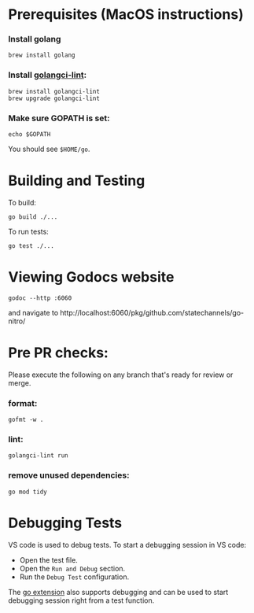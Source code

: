 # Prerequisites (MacOS instructions)

### Install golang

```
brew install golang
```

### Install [golangci-lint](https://golangci-lint.run):

```
brew install golangci-lint
brew upgrade golangci-lint
```

### Make sure GOPATH is set:

```
echo $GOPATH
```

You should see `$HOME/go`.


# Building and Testing

To build:

```shell
go build ./...
```

To run tests:

```shell
go test ./...
```

# Viewing Godocs website

```shell
godoc --http :6060
```

and navigate to http://localhost:6060/pkg/github.com/statechannels/go-nitro/

# Pre PR checks:

Please execute the following on any branch that's ready for review or merge.

### format:

```shell
gofmt -w .
```

### lint:

```shell
golangci-lint run
```
### remove unused dependencies:

```shell
go mod tidy
```

# Debugging Tests

VS code is used to debug tests. To start a debugging session in VS code:

- Open the test file.
- Open the `Run and Debug` section.
- Run the `Debug Test` configuration.

The [go extension](https://marketplace.visualstudio.com/items?itemName=golang.Go) also supports debugging and can be used to start debugging session right from a test function.

